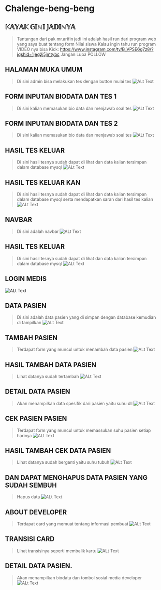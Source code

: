 # Chalenge-beng-beng

## 𝕂𝔸𝕐𝔸𝕂 𝔾𝕀ℕ𝕀 𝕁𝔸𝔻𝕀ℕ𝕐𝔸
> Tantangan dari pak mr.arifin jadi ini adalah hasil run dari program web yang saya buat tentang form Nilai siswa
> Kalau ingin tahu run program VIDEO nya bisa Kick: https://www.instagram.com/tv/B_VPSE6g7z8/?igshid=1jeg2j5jmtybc Jangan Lupa POLLOW
## HALAMAN MUKA UMUM
> Di sini admin bisa melakukan tes dengan button mulai tes
![ALt Text](https://github.com/rendiwibawa/CHALENGE-WEB-COVID19/blob/master/SS-Web%20Corona/1.JPG)
## FORM INPUTAN BIODATA DAN TES 1
> Di sini kalian memasukan bio data dan menjawab soal tes
![ALt Text](https://github.com/rendiwibawa/CHALENGE-WEB-COVID19/blob/master/SS-Web%20Corona/2.JPG)
## FORM INPUTAN BIODATA DAN TES 2
> Di sini kalian memasukan bio data dan menjawab soal tes
![ALt Text](https://github.com/rendiwibawa/CHALENGE-WEB-COVID19/blob/master/SS-Web%20Corona/3.JPG)
## HASIL TES KELUAR
> Di sini hasil tesnya sudah dapat di lihat dan data kalian tersimpan dalam database mysql
![ALt Text](https://github.com/rendiwibawa/CHALENGE-WEB-COVID19/blob/master/SS-Web%20Corona/4.JPG)
## HASIL TES KELUAR KAN
> Di sini hasil tesnya sudah dapat di lihat dan data kalian tersimpan dalam database mysql serta mendapatkan saran dari hasil tes kalian
![ALt Text](https://github.com/rendiwibawa/CHALENGE-WEB-COVID19/blob/master/SS-Web%20Corona/5.JPG)
## NAVBAR
> Di sini adalah navbar 
![ALt Text](https://github.com/rendiwibawa/CHALENGE-WEB-COVID19/blob/master/SS-Web%20Corona/6.JPG)
## HASIL TES KELUAR
> Di sini hasil tesnya sudah dapat di lihat dan data kalian tersimpan dalam database mysql
![ALt Text](https://github.com/rendiwibawa/CHALENGE-WEB-COVID19/blob/master/SS-Web%20Corona/7.JPG)
## LOGIN MEDIS
![ALt Text](https://github.com/rendiwibawa/CHALENGE-WEB-COVID19/blob/master/SS-Web%20Corona/8.JPG)
## DATA PASIEN 
> Di sini adalah data pasien yang di simpan dengan database kemudian di tampilkan
![ALt Text](https://github.com/rendiwibawa/CHALENGE-WEB-COVID19/blob/master/SS-Web%20Corona/9.JPG)
## TAMBAH PASIEN
> Terdapat form yang muncul untuk menambah data pasien
![ALt Text](https://github.com/rendiwibawa/CHALENGE-WEB-COVID19/blob/master/SS-Web%20Corona/10.JPG)
## HASIL TAMBAH DATA PASIEN 
> Lihat datanya sudah tertambah
![ALt Text](https://github.com/rendiwibawa/CHALENGE-WEB-COVID19/blob/master/SS-Web%20Corona/11.JPG)
## DETAIL DATA PASIEN
> Akan menampilkan data spesifik dari pasien yaitu suhu dll
![ALt Text](https://github.com/rendiwibawa/CHALENGE-WEB-COVID19/blob/master/SS-Web%20Corona/12.JPG)
## CEK PASIEN PASIEN
> Terdapat form yang muncul untuk memassukan suhu pasien setiap harinya
![ALt Text](https://github.com/rendiwibawa/CHALENGE-WEB-COVID19/blob/master/SS-Web%20Corona/13.JPG)
## HASIL TAMBAH CEK DATA PASIEN
> Lihat datanya sudah berganti yaitu suhu tubuh
![ALt Text](https://github.com/rendiwibawa/CHALENGE-WEB-COVID19/blob/master/SS-Web%20Corona/14.JPG)
## DAN DAPAT MENGHAPUS DATA PASIEN YANG SUDAH SEMBUH
> Hapus data
![ALt Text](https://github.com/rendiwibawa/CHALENGE-WEB-COVID19/blob/master/SS-Web%20Corona/15.JPG)
## ABOUT DEVELOPER
> Terdapat card yang memuat tentang informasi pembuat
![ALt Text](https://github.com/rendiwibawa/CHALENGE-WEB-COVID19/blob/master/SS-Web%20Corona/16.JPG)
## TRANSISI CARD
> Lihat transisinya seperti membalik kartu
![ALt Text](https://github.com/rendiwibawa/CHALENGE-WEB-COVID19/blob/master/SS-Web%20Corona/17.JPG)
## DETAIL DATA PASIEN.
> Akan menampilkan biodata dan tombol sosial media developer
![ALt Text](https://github.com/rendiwibawa/CHALENGE-WEB-COVID19/blob/master/SS-Web%20Corona/18.JPG)
